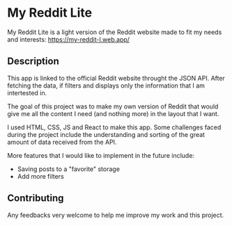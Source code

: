 # My Reddit Lite

My Reddit Lite is a light version of the Reddit website made to fit my needs and interests: https://my-reddit-l.web.app/

## Description

This app is linked to the official Reddit website throught the JSON API.
After fetching the data, if filters and displays only the information that I am intertested in.

The goal of this project was to make my own version of Reddit that would give me all the content I need (and nothing more) in the layout that I want.

I used HTML, CSS, JS and React to make this app. Some challenges faced during the project include the understanding and sorting of the great amount of data received from the API.

More features that I would like to implement in the future include:

- Saving posts to a "favorite" storage
- Add more filters 

## Contributing

Any feedbacks very welcome to help me improve my work and this project.
